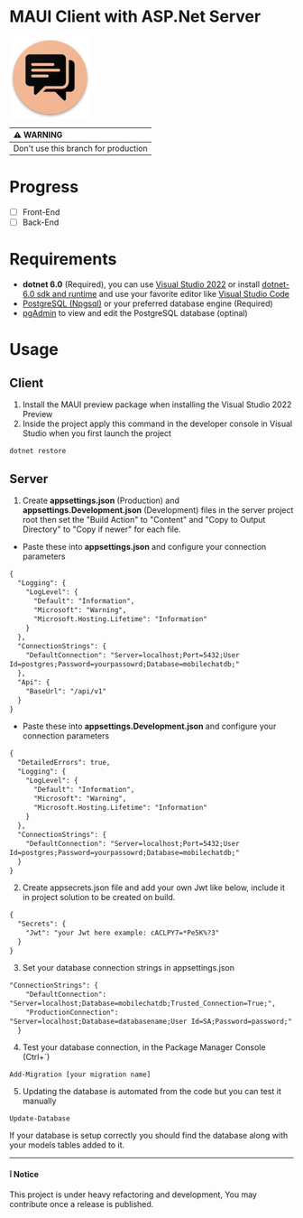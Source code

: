 # MAUI Client with ASP.Net Server

![Xamarin Chat SignalR Icon](docs/icon.png)

|:warning: WARNING|
|:---------------------------|
|Don't use this branch for production|

# Progress
- [ ] Front-End
- [ ] Back-End

# Requirements
- **dotnet 6.0** (Required), you can use [Visual Studio 2022](https://visualstudio.microsoft.com/vs/preview/) or install [dotnet-6.0 sdk and runtime](https://dotnet.microsoft.com/en-us/download/dotnet/6.0) and use your favorite editor like [Visual Studio Code](https://code.visualstudio.com/)
- [PostgreSQL (Npgsql)](https://www.postgresql.org/) or your preferred database engine (Required)
- [pgAdmin](https://www.pgadmin.org/) to view and edit the PostgreSQL database (optinal)

# Usage
## Client
1. Install the MAUI preview package when installing the Visual Studio 2022 Preview
2. Inside the project apply this command in the developer console in Visual Studio when you first launch the project
```
dotnet restore
``` 

## Server
1. Create **appsettings.json** (Production) and **appsettings.Development.json** (Development) files in the server project root then set the "Build Action" to "Content" and "Copy to Output Directory" to "Copy if newer" for each file.
- Paste these into **appsettings.json** and configure your connection parameters
```
{
  "Logging": {
    "LogLevel": {
      "Default": "Information",
      "Microsoft": "Warning",
      "Microsoft.Hosting.Lifetime": "Information"
    }
  },
  "ConnectionStrings": {
    "DefaultConnection": "Server=localhost;Port=5432;User Id=postgres;Password=yourpassowrd;Database=mobilechatdb;"
  },
  "Api": {
    "BaseUrl": "/api/v1"
  }
}
```
- Paste these into **appsettings.Development.json** and configure your connection parameters
```
{
  "DetailedErrors": true,
  "Logging": {
    "LogLevel": {
      "Default": "Information",
      "Microsoft": "Warning",
      "Microsoft.Hosting.Lifetime": "Information"
    }
  },
  "ConnectionStrings": {
    "DefaultConnection": "Server=localhost;Port=5432;User Id=postgres;Password=yourpassowrd;Database=mobilechatdb;"
  }
}

```
2. Create appsecrets.json file and add your own Jwt like below, include it in project solution to be created on build.
```
{
  "Secrets": {
    "Jwt": "your Jwt here example: cACLPY7=*Pe5K%?3"
  }
}
```
3. Set your database connection strings in appsettings.json
```
"ConnectionStrings": {
    "DefaultConnection": "Server=localhost;Database=mobilechatdb;Trusted_Connection=True;",
    "ProductionConnection": "Server=localhost;Database=databasename;User Id=SA;Password=password;"
  }
```
4. Test your database connection, in the Package Manager Console (Ctrl+`)
```
Add-Migration [your migration name]
```
5. Updating the database is automated from the code but you can test it manually
```
Update-Database
```
If your database is setup correctly you should find the database along with your models tables added to it.

---

#### :grey_exclamation: Notice
This project is under heavy refactoring and development, You may contribute once a release is published.

